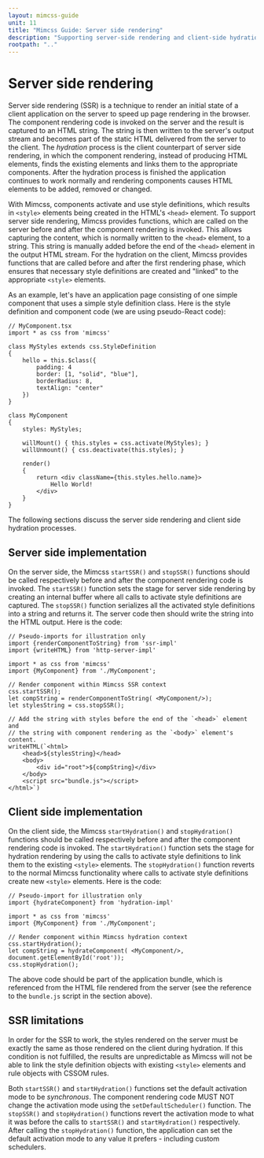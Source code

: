 ```yaml
---
layout: mimcss-guide
unit: 11
title: "Mimcss Guide: Server side rendering"
description: "Supporting server-side rendering and client-side hydration."
rootpath: ".."
---
```


# Server side rendering

Server side rendering (SSR) is a technique to render an initial state of a client application on the server to speed up page rendering in the browser. The component rendering code is invoked on the server and the result is captured to an HTML string. The string is then written to the server's output stream and becomes part of the static HTML delivered from the server to the client. The *hydration* process is the client counterpart of server side rendering, in which the component rendering, instead of producing HTML elements, finds the existing elements and links them to the appropriate components. After the hydration process is finished the application continues to work normally and rendering components causes HTML elements to be added, removed or changed.

With Mimcss, components activate and use style definitions, which results in `<style>` elements being created in the HTML's `<head>` element. To support server side rendering, Mimcss provides functions, which are called on the server before and after the component rendering is invoked. This allows capturing the content, which is normally written to the `<head>` element, to a string. This string is manually added before the end of the `<head>` element in the output HTML stream. For the hydration on the client, Mimcss provides functions that are called before and after the first rendering phase, which ensures that necessary style definitions are created and "linked" to the appropriate `<style>` elements.

As an example, let's have an application page consisting of one simple component that uses a simple style definition class. Here is the style definition and component code (we are using pseudo-React code):

```tsx
// MyComponent.tsx
import * as css from 'mimcss'

class MyStyles extends css.StyleDefinition
{
    hello = this.$class({
        padding: 4
        border: [1, "solid", "blue"],
        borderRadius: 8,
        textAlign: "center"
    })
}

class MyComponent
{
    styles: MyStyles;

    willMount() { this.styles = css.activate(MyStyles); }
    willUnmount() { css.deactivate(this.styles); }

    render()
    {
        return <div className={this.styles.hello.name}>
            Hello World!
        </div>
    }
}
```

The following sections discuss the server side rendering and client side hydration processes.

## Server side implementation

On the server side, the Mimcss `startSSR()` and `stopSSR()` functions should be called respectively before and after the component rendering code is invoked. The `startSSR()` function sets the stage for server side rendering by creating an internal buffer where all calls to activate style definitions are captured. The `stopSSR()` function serializes all the activated style definitions into a string and returns it. The server code then should write the string into the HTML output. Here is the code:

```tsx
// Pseudo-imports for illustration only
import {renderComponentToString} from 'ssr-impl'
import {writeHTML} from 'http-server-impl'

import * as css from 'mimcss'
import {MyComponent} from './MyComponent';

// Render component within Mimcss SSR context
css.startSSR();
let compString = renderComponentToString( <MyComponent/>);
let stylesString = css.stopSSR();

// Add the string with styles before the end of the `<head>` element and
// the string with component rendering as the `<body>` element's content.
writeHTML(`<html>
    <head>${stylesString}</head>
    <body>
        <div id="root">${compString}</div>
    </body>
    <script src="bundle.js"></script>
</html>`)
```

## Client side implementation

On the client side, the Mimcss `startHydration()` and `stopHydration()` functions should be called respectively before and after the component rendering code is invoked. The `startHydration()` function sets the stage for hydration rendering by using the calls to activate style definitions to link them to the existing `<style>` elements. The `stopHydration()` function reverts to the normal Mimcss functionality where calls to activate style definitions create new `<style>` elements. Here is the code:

```tsx
// Pseudo-import for illustration only
import {hydrateComponent} from 'hydration-impl'

import * as css from 'mimcss'
import {MyComponent} from './MyComponent';

// Render component within Mimcss hydration context
css.startHydration();
let compString = hydrateComponent( <MyComponent/>, document.getElementById('root'));
css.stopHydration();
```

The above code should be part of the application bundle, which is referenced from the HTML file rendered from the server (see the reference to the `bundle.js` script in the section above).

## SSR limitations
In order for the SSR to work, the styles rendered on the server must be exactly the same as those rendered on the client during hydration. If this condition is not fulfilled, the results are unpredictable as Mimcss will not be able to link the style definition objects with existing `<style>` elements and rule objects with CSSOM rules.

Both `startSSR()` and `startHydration()` functions set the default activation mode to be *synchronous*. The component rendering code MUST NOT change the activation mode using the `setDefaultScheduler()` function. The `stopSSR()` and `stopHydration()` functions revert the activation mode to what it was before the calls to `startSSR()` and `startHydration()` respectively. After calling the `stopHydration()` function, the application can set the default activation mode to any value it prefers - including custom schedulers.


